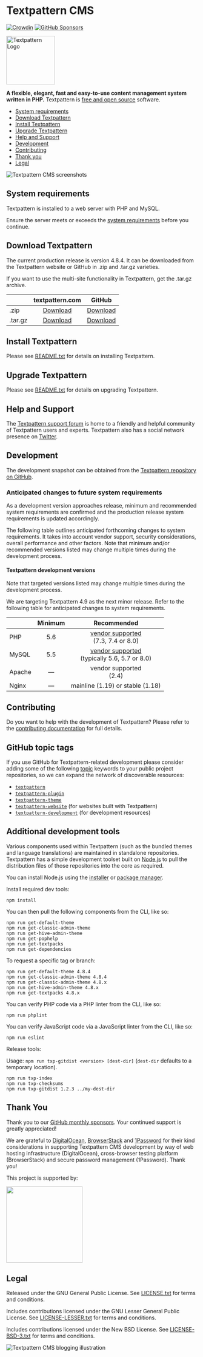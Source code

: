 # Textpattern CMS

[![Crowdin](https://badges.crowdin.net/textpattern-cms-textpacks/localized.svg)](https://crowdin.com/project/textpattern-cms-textpacks)
[![GitHub Sponsors](https://img.shields.io/github/sponsors/textpattern)](https://github.com/sponsors/textpattern)

<img src="https://textpattern.com/assets/img/branding/carver/carver.svg" alt="Textpattern Logo" width="128" height="128">

**A flexible, elegant, fast and easy-to-use content management system written in PHP.** Textpattern is [free and open source](#legal) software.

* [System requirements](#system-requirements)
* [Download Textpattern](#download-textpattern)
* [Install Textpattern](#install-textpattern)
* [Upgrade Textpattern](#upgrade-textpattern)
* [Help and Support](#help-and-support)
* [Development](#development)
* [Contributing](#contributing)
* [Thank you](#thank-you)
* [Legal](#legal)

![Textpattern CMS screenshots](https://textpattern.com/assets/img/com/readme-device-screens.png)

## System requirements

Textpattern is installed to a web server with PHP and MySQL.

Ensure the server meets or exceeds the [system requirements](https://textpattern.com/system-requirements) before you continue.

## Download Textpattern

The current production release is version 4.8.4. It can be downloaded from the Textpattern website or GitHub in .zip and .tar.gz varieties.

If you want to use the multi-site functionality in Textpattern, get the .tar.gz archive.

|        |  textpattern.com  | GitHub |
|--------|:-------:|:-----:|
| .zip   | [Download](https://textpattern.com/file_download/107/textpattern-4.8.4.zip) | [Download](https://github.com/textpattern/textpattern/releases/download/4.8.4/textpattern-4.8.4.zip) |
| .tar.gz | [Download](https://textpattern.com/file_download/106/textpattern-4.8.4.tar.gz) | [Download](https://github.com/textpattern/textpattern/releases/download/4.8.4/textpattern-4.8.4.tar.gz) |


## Install Textpattern

Please see [README.txt](https://github.com/textpattern/textpattern/blob/main/README.txt) for details on installing Textpattern.

## Upgrade Textpattern

Please see [README.txt](https://github.com/textpattern/textpattern/blob/main/README.txt) for details on upgrading Textpattern.

## Help and Support

The [Textpattern support forum](https://forum.textpattern.com) is home to a friendly and helpful community of Textpattern users and experts. Textpattern also has a social network presence on [Twitter](https://textpattern.com/@textpattern).

## Development

The development snapshot can be obtained from the [Textpattern repository on GitHub](https://github.com/textpattern/textpattern).

### Anticipated changes to future system requirements

As a development version approaches release, minimum and recommended system requirements are confirmed and the production release system requirements is updated accordingly.

The following table outlines anticipated forthcoming changes to system requirements. It takes into account vendor support, security considerations, overall performance and other factors. Note that minimum and/or recommended versions listed may change multiple times during the development process.

#### Textpattern development versions

Note that targeted versions listed may change multiple times during the development process.

We are targeting Textpattern 4.9 as the next minor release. Refer to the following table for anticipated changes to system requirements.

|        |  Minimum  | Recommended |
|--------|:-------:|:-----:|
| PHP    | 5.6 | [vendor supported](https://php.net/supported-versions.php)<br />(7.3, 7.4 or 8.0) |
| MySQL  | 5.5 | [vendor supported](https://www.mysql.com/support/supportedplatforms/database.html)<br />(typically 5.6, 5.7 or 8.0) |
| Apache | &mdash; | vendor supported<br />(2.4) |
| Nginx  | &mdash; | mainline (1.19) or stable (1.18) |

## Contributing

Do you want to help with the development of Textpattern? Please refer to the [contributing documentation](https://github.com/textpattern/textpattern/blob/dev/.github/CONTRIBUTING.md) for full details.

## GitHub topic tags

If you use GitHub for Textpattern-related development please consider adding some of the following [topic](https://help.github.com/articles/about-topics/) keywords to your public project repositories, so we can expand the network of discoverable resources:

* [`textpattern`](https://github.com/topics/textpattern)
* [`textpattern-plugin`](https://github.com/topics/textpattern-plugin)
* [`textpattern-theme`](https://github.com/topics/textpattern-theme)
* [`textpattern-website`](https://github.com/topics/textpattern-website) (for websites built with Textpattern)
* [`textpattern-development`](https://github.com/topics/textpattern-development) (for development resources)

## Additional development tools

Various components used within Textpattern (such as the bundled themes and language translations) are maintained in standalone repositories. Textpattern has a simple development toolset built on [Node.js](https://nodejs.org/) to pull the distribution files of those repositories into the core as required.

You can install Node.js using the [installer](https://nodejs.org/en/download/) or [package manager](https://nodejs.org/en/download/package-manager/).

Install required dev tools:

```ShellSession
npm install
```

You can then pull the following components from the CLI, like so:

```ShellSession
npm run get-default-theme
npm run get-classic-admin-theme
npm run get-hive-admin-theme
npm run get-pophelp
npm run get-textpacks
npm run get-dependencies
```

To request a specific tag or branch:

```ShellSession
npm run get-default-theme 4.8.4
npm run get-classic-admin-theme 4.8.4
npm run get-classic-admin-theme 4.8.x
npm run get-hive-admin-theme 4.8.x
npm run get-textpacks 4.8.x
```

You can verify PHP code via a PHP linter from the CLI, like so:

```ShellSession
npm run phplint
```

You can verify JavaScript code via a JavaScript linter from the CLI, like so:

```ShellSession
npm run eslint
```

Release tools:

Usage: `npm run txp-gitdist <version> [dest-dir]` (`dest-dir` defaults to a
temporary location).

```ShellSession
npm run txp-index
npm run txp-checksums
npm run txp-gitdist 1.2.3 ../my-dest-dir
```

## Thank You

Thank you to our [GitHub monthly sponsors](https://github.com/sponsors/textpattern). Your continued support is greatly appreciated!

We are grateful to [DigitalOcean](https://www.digitalocean.com/?utm_source=opensource&utm_campaign=textpattern), [BrowserStack](https://www.browserstack.com) and [1Password](https://1password.com) for their kind considerations in supporting Textpattern CMS development by way of web hosting infrastructure (DigitalOcean), cross-browser testing platform (BrowserStack) and secure password management (1Password). Thank you!

This project is supported by:

<a href="https://www.digitalocean.com/?utm_source=opensource&utm_campaign=textpattern"><img src="https://opensource.nyc3.cdn.digitaloceanspaces.com/attribution/assets/SVG/DO_Logo_horizontal_blue.svg" width="201px"></a>

## Legal

Released under the GNU General Public License. See [LICENSE.txt](https://github.com/textpattern/textpattern/blob/main/LICENSE.txt) for terms and conditions.

Includes contributions licensed under the GNU Lesser General Public License. See [LICENSE-LESSER.txt](https://github.com/textpattern/textpattern/blob/main/textpattern/lib/LICENSE-LESSER.txt) for terms and conditions.

Includes contributions licensed under the New BSD License. See [LICENSE-BSD-3.txt](https://github.com/textpattern/textpattern/blob/main/textpattern/lib/LICENSE-BSD-3.txt) for terms and conditions.

![Textpattern CMS blogging illustration](https://textpattern.com/assets/img/com/readme-footer.png)

